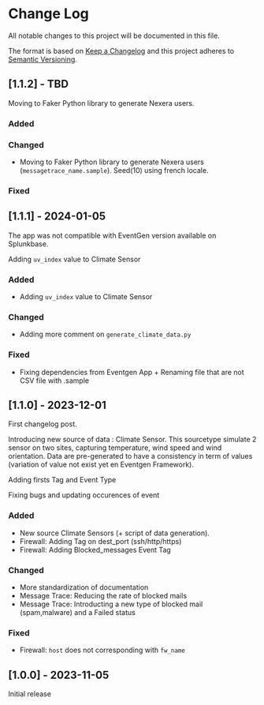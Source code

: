 
# Change Log
All notable changes to this project will be documented in this file.
 
The format is based on [Keep a Changelog](http://keepachangelog.com/) and this project adheres to [Semantic Versioning](http://semver.org/).
 
## [1.1.2] - TBD

Moving to Faker Python library to generate Nexera users. 
 
### Added
 
### Changed
- Moving to Faker Python library to generate Nexera users (`messagetrace_name.sample`). Seed(10) using french locale.
 
### Fixed


## [1.1.1] - 2024-01-05

The app was not compatible with EventGen version available on Splunkbase.

Adding `uv_index` value to Climate Sensor
 
### Added
- Adding `uv_index` value to Climate Sensor
 
### Changed
- Adding more comment on `generate_climate_data.py`
 
### Fixed
- Fixing dependencies from Eventgen App + Renaming file that are not CSV file with .sample


## [1.1.0] - 2023-12-01
 
First changelog post.

Introducing new source of data : Climate Sensor. This sourcetype simulate 2 sensor on two sites, capturing temperature, wind speed and wind orientation.
Data are pre-generated to have a consistency in term of values (variation of value not exist yet en Eventgen Framework).

Adding firsts Tag and Event Type

Fixing bugs and updating occurences of event
 
### Added
- New source Climate Sensors (+ script of data generation).
- Firewall: Adding Tag on dest_port (ssh/http/https) 
- Firewall: Adding Blocked_messages Event Tag
 
### Changed
- More standardization of documentation
- Message Trace: Reducing the rate of blocked mails
- Message Trace: Introducting a new type of blocked mail (spam,malware) and a Failed status
 
### Fixed
- Firewall: `host` does not corresponding with `fw_name`
 
## [1.0.0] - 2023-11-05
  
Initial release